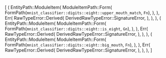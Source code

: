 [
    (
        EntityPath::ModuleItem(
            ModuleItemPath::Form(
                FormPath(`mnist_classifier::digits::eight::upper_mouth_match`, `Fn`),
            ),
        ),
        Err(
            RawTypeError::Derived(
                DerivedRawTypeError::SignatureError,
            ),
        ),
    ),
    (
        EntityPath::ModuleItem(
            ModuleItemPath::Form(
                FormPath(`mnist_classifier::digits::eight::is_eight`, `Gn`),
            ),
        ),
        Err(
            RawTypeError::Derived(
                DerivedRawTypeError::SignatureError,
            ),
        ),
    ),
    (
        EntityPath::ModuleItem(
            ModuleItemPath::Form(
                FormPath(`mnist_classifier::digits::eight::big_mouth`, `Fn`),
            ),
        ),
        Err(
            RawTypeError::Derived(
                DerivedRawTypeError::SignatureError,
            ),
        ),
    ),
]
